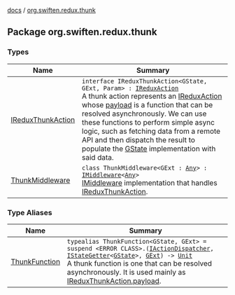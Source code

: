 [docs](../index.md) / [org.swiften.redux.thunk](./index.md)

## Package org.swiften.redux.thunk

### Types

| Name | Summary |
|---|---|
| [IReduxThunkAction](-i-redux-thunk-action/index.md) | `interface IReduxThunkAction<GState, GExt, Param> : `[`IReduxAction`](../org.swiften.redux.core/-i-redux-action.md)<br>A thunk action represents an [IReduxAction](../org.swiften.redux.core/-i-redux-action.md) whose [payload](-i-redux-thunk-action/payload.md) is a function that can be resolved asynchronously. We can use these functions to perform simple async logic, such as fetching data from a remote API and then dispatch the result to populate the [GState](-i-redux-thunk-action/index.md#GState) implementation with said data. |
| [ThunkMiddleware](-thunk-middleware/index.md) | `class ThunkMiddleware<GExt : `[`Any`](https://kotlinlang.org/api/latest/jvm/stdlib/kotlin/-any/index.html)`> : `[`IMiddleware`](../org.swiften.redux.core/-i-middleware.md)`<`[`Any`](https://kotlinlang.org/api/latest/jvm/stdlib/kotlin/-any/index.html)`>`<br>[IMiddleware](../org.swiften.redux.core/-i-middleware.md) implementation that handles [IReduxThunkAction](-i-redux-thunk-action/index.md). |

### Type Aliases

| Name | Summary |
|---|---|
| [ThunkFunction](-thunk-function.md) | `typealias ThunkFunction<GState, GExt> = suspend <ERROR CLASS>.(`[`IActionDispatcher`](../org.swiften.redux.core/-i-action-dispatcher.md)`, `[`IStateGetter`](../org.swiften.redux.core/-i-state-getter.md)`<`[`GState`](-thunk-function.md#GState)`>, `[`GExt`](-thunk-function.md#GExt)`) -> `[`Unit`](https://kotlinlang.org/api/latest/jvm/stdlib/kotlin/-unit/index.html)<br>A thunk function is one that can be resolved asynchronously. It is used mainly as [IReduxThunkAction.payload](-i-redux-thunk-action/payload.md). |
